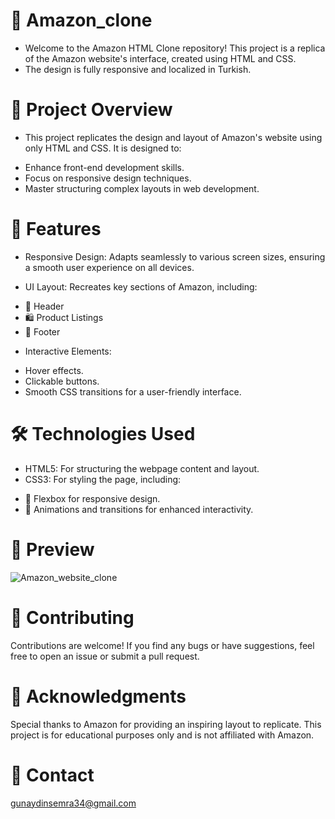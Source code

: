 # 🚀 Amazon_clone
- Welcome to the Amazon HTML Clone repository! This project is a replica of the Amazon website's interface, created using HTML and CSS. 
- The design is fully responsive and localized in Turkish.

# 🎯 Project Overview
* This project replicates the design and layout of Amazon's website using only HTML and CSS. It is designed to:

- Enhance front-end development skills.
- Focus on responsive design techniques.
- Master structuring complex layouts in web development.


# 🚀 Features
- Responsive Design: Adapts seamlessly to various screen sizes, ensuring a smooth user experience on all devices.
* UI Layout: Recreates key sections of Amazon, including:
- 🧩 Header
- 🛍️ Product Listings
- 📄 Footer
* Interactive Elements:
- Hover effects.
- Clickable buttons.
- Smooth CSS transitions for a user-friendly interface.


# 🛠️ Technologies Used
- HTML5: For structuring the webpage content and layout.
- CSS3: For styling the page, including:
  
* 🎨 Flexbox for responsive design.
* 💫 Animations and transitions for enhanced interactivity.
# 📸 Preview



![Amazon_website_clone](https://github.com/user-attachments/assets/06fc5a34-27e5-4732-a824-221122d7ddec)


# 🤝 Contributing
Contributions are welcome! If you find any bugs or have suggestions, feel free to open an issue or submit a pull request.


# 🌟 Acknowledgments
Special thanks to Amazon for providing an inspiring layout to replicate. This project is for educational purposes only and is not affiliated with Amazon.


 # 📧 Contact

gunaydinsemra34@gmail.com

